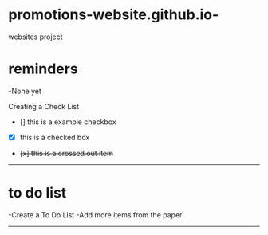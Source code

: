 # promotions-website.github.io-
websites project

# reminders
-None yet

Creating a Check List
- [] this is a example checkbox
- [x] this is a checked box
- <del> [x] this is a crossed out item </del>
---
# to do list
-Create a To Do List
-Add more items from the paper

---


